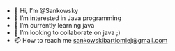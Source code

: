 - 👋 Hi, I’m @Sankowsky
- 👀 I’m interested in Java programming
- 🌱 I’m currently learning java
- 💞️ I’m looking to collaborate on java ;)
- 📫 How to reach me sankowskibartlomiej@gmail.com


